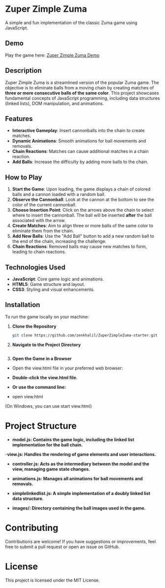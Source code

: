 # Zuper Zimple Zuma

A simple and fun implementation of the classic Zuma game using JavaScript.

## Demo

Play the game here: [Zuper Zimple Zuma Demo](https://zenkhalil.github.io/ZuperZimpleZuma-starter/)

## Description

Zuper Zimple Zuma is a streamlined version of the popular Zuma game. The objective is to eliminate balls from a moving chain by creating matches of **three or more consecutive balls of the same color**. This project showcases fundamental concepts of JavaScript programming, including data structures (linked lists), DOM manipulation, and animations.

## Features

- **Interactive Gameplay**: Insert cannonballs into the chain to create matches.
- **Dynamic Animations**: Smooth animations for ball movements and removals.
- **Chain Reactions**: Matches can cause additional matches in a chain reaction.
- **Add Balls**: Increase the difficulty by adding more balls to the chain.

## How to Play

1. **Start the Game**: Upon loading, the game displays a chain of colored balls and a cannon loaded with a random ball.
2. **Observe the Cannonball**: Look at the cannon at the bottom to see the color of the current cannonball.
3. **Choose Insertion Point**: Click on the arrows above the chain to select where to insert the cannonball. The ball will be inserted **after** the ball associated with the arrow.
4. **Create Matches**: Aim to align three or more balls of the same color to eliminate them from the chain.
5. **Add New Balls**: Use the "Add Ball" button to add a new random ball to the end of the chain, increasing the challenge.
6. **Chain Reactions**: Removed balls may cause new matches to form, leading to chain reactions.

## Technologies Used

- **JavaScript**: Core game logic and animations.
- **HTML5**: Game structure and layout.
- **CSS3**: Styling and visual enhancements.

## Installation

To run the game locally on your machine:

1. **Clone the Repository**

   ```bash
   git clone https://github.com/zenkhalil/ZuperZimpleZuma-starter.git

2. **Navigate to the Project Directory**

   ```cd ZuperZimpleZuma-starter

3. **Open the Game in a Browser**

- Open the view.html file in your preferred web browser:

- **Double-click the view.html file.**

- **Or use the command line:**

- open view.html

(On Windows, you can use start view.html)

# Project Structure

- **model.js: Contains the game logic, including the linked list implementation for the ball chain.**

-**view.js: Handles the rendering of game elements and user interactions.**

- **controller.js: Acts as the intermediary between the model and the view, managing game state changes.**

- **animations.js: Manages all animations for ball movements and removals.**

- **simplelinkedlist.js: A simple implementation of a doubly linked list data structure.**

- **images/: Directory containing the ball images used in the game.**

# Contributing
Contributions are welcome! If you have suggestions or improvements, feel free to submit a pull request or open an issue on GitHub.


# License
This project is licensed under the MIT License.

